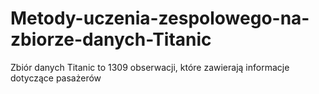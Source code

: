 # Metody-uczenia-zespolowego-na-zbiorze-danych-Titanic

Zbiór danych Titanic to 1309  obserwacji, które zawierają informacje dotyczące pasażerów

